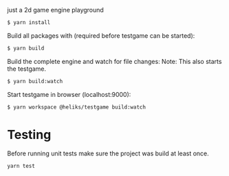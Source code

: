 just a 2d game engine playground

```bash
$ yarn install
```

Build all packages with (required before testgame can be started):

```bash
$ yarn build
```

Build the complete engine and watch for file changes: 
Note: This also starts the testgame.

```bash
$ yarn build:watch
```

Start testgame in browser (localhost:9000): 

```bash
$ yarn workspace @heliks/testgame build:watch
```

# Testing

Before running unit tests make sure the project was build at least once.

```bash
yarn test
```
